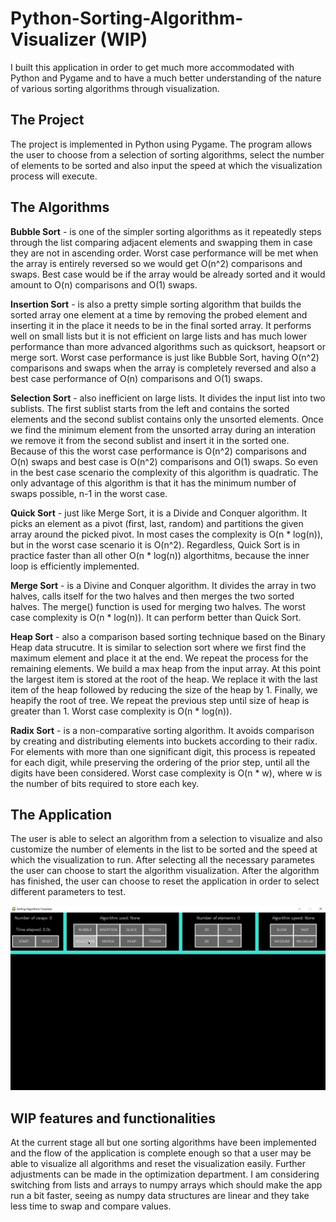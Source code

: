 # Python-Sorting-Algorithm-Visualizer (WIP)

I built this application in order to get much more accommodated with Python and Pygame and to have a much better understanding of the nature of various sorting algorithms through visualization.

## The Project

The project is implemented in Python using Pygame. The program allows the user to choose from a selection of sorting algorithms, select the number of elements to be sorted and also input the speed at which the visualization process will execute.

## The Algorithms

**Bubble Sort** - is one of the simpler sorting algorithms as it repeatedly steps through the list comparing adjacent elements and swapping them in case they are not in ascending order. Worst case performance will be met when the array is entirely reversed so we would get O(n^2) comparisons and swaps. Best case would be if the array would be already sorted and it would amount to O(n) comparisons and O(1) swaps.

**Insertion Sort** - is also a pretty simple sorting algorithm that builds the sorted array one element at a time by removing the probed element and inserting it in the place it needs to be in the final sorted array. It performs well on small lists but it is not efficient on large lists and has much lower performance than more advanced algorithms such as quicksort, heapsort or merge sort. Worst case performance is just like Bubble Sort, having O(n^2) comparisons and swaps when the array is completely reversed and also a best case performance of O(n) comparisons and O(1) swaps.

**Selection Sort** - also inefficient on large lists. It divides the input list into two sublists. The first sublist starts from the left and contains the sorted elements and the second sublist contains only the unsorted elements. Once we find the minimum element from the unsorted array during an interation we remove it from the second sublist and insert it in the sorted one. Because of this the worst case performance is O(n^2) comparisons and O(n) swaps and best case is O(n^2) comparisons and O(1) swaps. So even in the best case scenario the complexity of this algorithm is quadratic. The only advantage of this algorithm is that it has the minimum number of swaps possible, n-1 in the worst case.

**Quick Sort** - just like Merge Sort, it is a Divide and Conquer algorithm. It picks an element as a pivot (first, last, random) and partitions the given array around the picked pivot. In most cases the complexity is O(n * log(n)), but in the worst case scenario it is O(n^2). Regardless, Quick Sort is in practice faster than all other O(n * log(n)) algorthitms, because the inner loop is efficiently implemented.

**Merge Sort** - is a Divine and Conquer algorithm. It divides the array in two halves, calls itself for the two halves and then merges the two sorted halves. The merge() function is used for merging two halves. The worst case complexity is O(n * log(n)). It can perform better than Quick Sort.

**Heap Sort** - also a comparison based sorting technique based on the Binary Heap data strucutre. It is similar to selection sort where we first find the maximum element and place it at the end. We repeat the process for the remaining elements. We build a max heap from the input array. At this point the largest item is stored at the root of the heap. We replace it with the last item of the heap followed by reducing the size of the heap by 1. Finally, we heapify the root of tree. We repeat the previous step until size of heap is greater than 1. Worst case complexity is O(n * log(n)).

**Radix Sort** - is a non-comparative sorting algorithm. It avoids comparison by creating and distributing elements into buckets according to their radix. For elements with more than one significant digit, this process is repeated for each digit, while preserving the ordering of the prior step, until all the digits have been considered. Worst case complexity is O(n * w), where w is the number of bits required to store each key.

## The Application

The user is able to select an algorithm from a selection to visualize and also customize the number of elements in the list to be sorted and the speed at which the visualization to run. After selecting all the necessary parametes the user can choose to start the algorithm visualization. After the algorithm has finished, the user can choose to reset the application in order to select different parameters to test.

![](https://github.com/andreidumitrescu95/Python-Sorting-Algorithm-Visualizer/blob/master/sorting_visualization.gif)

## WIP features and functionalities

At the current stage all but one sorting algorithms have been implemented and the flow of the application is complete enough so that a user may be able to visualize all algorithms and reset the visualization easily. Further adjustments can be made in the optimization department. I am considering switching from lists and arrays to numpy arrays which should make the app run a bit faster, seeing as numpy data structures are linear and they take less time to swap and compare values.
